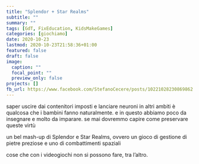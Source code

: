 ```yaml
---
title: "Splendor + Star Realms"
subtitle: ""
summary: ""
tags: [GdT, FixEducation, KidsMakeGames]
categories: [giochiamo]
date: 2020-10-23
lastmod: 2020-10-23T21:58:36+01:00
featured: false
draft: false
image:
  caption: ""
  focal_point: ""
  preview_only: false
projects: []
fb_url: https://www.facebook.com/StefanoCecere/posts/10221028230869862
---
```


saper uscire dai contenitori imposti e lanciare neuroni in altri ambiti è qualcosa che i bambini fanno naturalmente.
e in questo abbiamo poco da insegnare e molto da imparare.
se mai dovremmo capire come preservare queste virtù

un bel mash-up di Splendor e Star Realms, ovvero un gioco di gestione di pietre preziose e uno di combattimenti spaziali

cose che con i videogiochi non si possono fare, tra l’altro.
